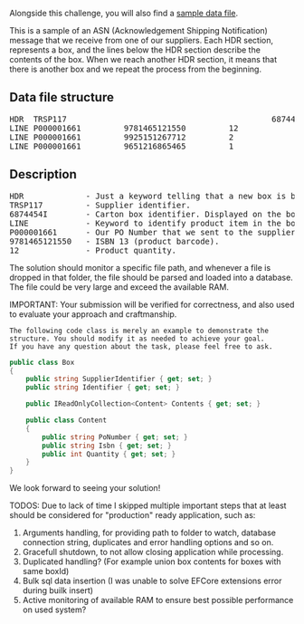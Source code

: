 Alongside this challenge, you will also find a [sample data file](data.txt).

This is a sample of an ASN (Acknowledgement Shipping Notification) message that we receive from one of our suppliers.
Each HDR section, represents a box, and the lines below the HDR section describe the contents of the box.
When we reach another HDR section, it means that there is another box and we repeat the process from the beginning.

## Data file structure
<pre>
HDR  TRSP117                                           6874454I                           
LINE P000001661         9781465121550         12     
LINE P000001661         9925151267712         2      
LINE P000001661         9651216865465         1      
</pre>

## Description
<pre>
HDR             - Just a keyword telling that a new box is being described.
TRSP117         - Supplier identifier.
6874454I        - Carton box identifier. Displayed on the box.
LINE            - Keyword to identify product item in the box.
P000001661      - Our PO Number that we sent to the supplier.
9781465121550   - ISBN 13 (product barcode).
12              - Product quantity.
</pre>

The solution should monitor a specific file path, and whenever a file is dropped in that folder, the file should be parsed and loaded into a database.
The file could be very large and exceed the available RAM.

IMPORTANT: Your submission will be verified for correctness, and also used to evaluate your approach and craftmanship.

    The following code class is merely an example to demonstrate the structure. You should modify it as needed to achieve your goal.
    If you have any question about the task, please feel free to ask.

```csharp
public class Box
{
    public string SupplierIdentifier { get; set; }
    public string Identifier { get; set; }

    public IReadOnlyCollection<Content> Contents { get; set; } 

    public class Content
    {
        public string PoNumber { get; set; }
        public string Isbn { get; set; }
        public int Quantity { get; set; }
    }
}
```
We look forward to seeing your solution!

TODOS:
Due to lack of time I skipped multiple important steps that at least should be considered for "production" ready application, such as:
1. Arguments handling, for providing path to folder to watch, database connection string, duplicates and error handling options and so on.
2. Gracefull shutdown, to not allow closing application while processing.
3. Duplicated handling? (For example union box contents for boxes with same boxId)
5. Bulk sql data insertion (I was unable to solve EFCore extensions error during builk insert)
6. Active monitoring of available RAM to ensure best possible performance on used system?
